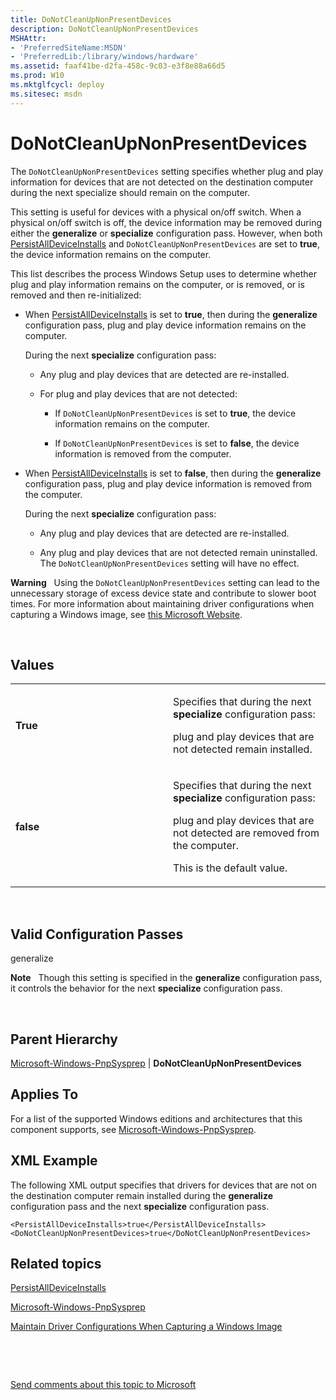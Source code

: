 ```yaml
---
title: DoNotCleanUpNonPresentDevices
description: DoNotCleanUpNonPresentDevices
MSHAttr:
- 'PreferredSiteName:MSDN'
- 'PreferredLib:/library/windows/hardware'
ms.assetid: faaf41be-d2fa-458c-9c03-e3f8e88a66d5
ms.prod: W10
ms.mktglfcycl: deploy
ms.sitesec: msdn
---
```


# DoNotCleanUpNonPresentDevices


The `DoNotCleanUpNonPresentDevices` setting specifies whether plug and play information for devices that are not detected on the destination computer during the next specialize should remain on the computer.

This setting is useful for devices with a physical on/off switch. When a physical on/off switch is off, the device information may be removed during either the **generalize** or **specialize** configuration pass. However, when both [PersistAllDeviceInstalls](microsoft-windows-pnpsysprep-persistalldeviceinstalls.md) and `DoNotCleanUpNonPresentDevices` are set to **true**, the device information remains on the computer.

This list describes the process Windows Setup uses to determine whether plug and play information remains on the computer, or is removed, or is removed and then re-initialized:

-   When [PersistAllDeviceInstalls](microsoft-windows-pnpsysprep-persistalldeviceinstalls.md) is set to **true**, then during the **generalize** configuration pass, plug and play device information remains on the computer.

    During the next **specialize** configuration pass:

    -   Any plug and play devices that are detected are re-installed.

    -   For plug and play devices that are not detected:

        -   If `DoNotCleanUpNonPresentDevices` is set to **true**, the device information remains on the computer.

        -   If `DoNotCleanUpNonPresentDevices` is set to **false**, the device information is removed from the computer.

-   When [PersistAllDeviceInstalls](microsoft-windows-pnpsysprep-persistalldeviceinstalls.md) is set to **false**, then during the **generalize** configuration pass, plug and play device information is removed from the computer.

    During the next **specialize** configuration pass:

    -   Any plug and play devices that are detected are re-installed.

    -   Any plug and play devices that are not detected remain uninstalled. The `DoNotCleanUpNonPresentDevices` setting will have no effect.

**Warning**  
Using the `DoNotCleanUpNonPresentDevices` setting can lead to the unnecessary storage of excess device state and contribute to slower boot times. For more information about maintaining driver configurations when capturing a Windows image, see [this Microsoft Website](http://go.microsoft.com/fwlink/p/?linkid=184946).

 

## Values


<table>
<colgroup>
<col width="50%" />
<col width="50%" />
</colgroup>
<tbody>
<tr class="odd">
<td><p><strong>True</strong></p></td>
<td><p>Specifies that during the next <strong>specialize</strong> configuration pass:</p>
<p>plug and play devices that are not detected remain installed.</p></td>
</tr>
<tr class="even">
<td><p><strong>false</strong></p></td>
<td><p>Specifies that during the next <strong>specialize</strong> configuration pass:</p>
<p>plug and play devices that are not detected are removed from the computer.</p>
<p>This is the default value.</p></td>
</tr>
</tbody>
</table>

 

## Valid Configuration Passes


generalize

**Note**  
Though this setting is specified in the **generalize** configuration pass, it controls the behavior for the next **specialize** configuration pass.

 

## Parent Hierarchy


[Microsoft-Windows-PnpSysprep](microsoft-windows-pnpsysprep.md) | **DoNotCleanUpNonPresentDevices**

## Applies To


For a list of the supported Windows editions and architectures that this component supports, see [Microsoft-Windows-PnpSysprep](microsoft-windows-pnpsysprep.md).

## XML Example


The following XML output specifies that drivers for devices that are not on the destination computer remain installed during the **generalize** configuration pass and the next **specialize** configuration pass.

``` syntax
<PersistAllDeviceInstalls>true</PersistAllDeviceInstalls>
<DoNotCleanUpNonPresentDevices>true</DoNotCleanUpNonPresentDevices>
```

## Related topics


[PersistAllDeviceInstalls](microsoft-windows-pnpsysprep-persistalldeviceinstalls.md)

[Microsoft-Windows-PnpSysprep](microsoft-windows-pnpsysprep.md)

[Maintain Driver Configurations When Capturing a Windows Image](http://go.microsoft.com/fwlink/p/?linkid=184946)

 

 

[Send comments about this topic to Microsoft](mailto:wsddocfb@microsoft.com?subject=Documentation%20feedback%20%5Bp_unattend\p_unattend%5D:%20DoNotCleanUpNonPresentDevices%20%20RELEASE:%20%2810/3/2016%29&body=%0A%0APRIVACY%20STATEMENT%0A%0AWe%20use%20your%20feedback%20to%20improve%20the%20documentation.%20We%20don't%20use%20your%20email%20address%20for%20any%20other%20purpose,%20and%20we'll%20remove%20your%20email%20address%20from%20our%20system%20after%20the%20issue%20that%20you're%20reporting%20is%20fixed.%20While%20we're%20working%20to%20fix%20this%20issue,%20we%20might%20send%20you%20an%20email%20message%20to%20ask%20for%20more%20info.%20Later,%20we%20might%20also%20send%20you%20an%20email%20message%20to%20let%20you%20know%20that%20we've%20addressed%20your%20feedback.%0A%0AFor%20more%20info%20about%20Microsoft's%20privacy%20policy,%20see%20http://privacy.microsoft.com/default.aspx. "Send comments about this topic to Microsoft")





